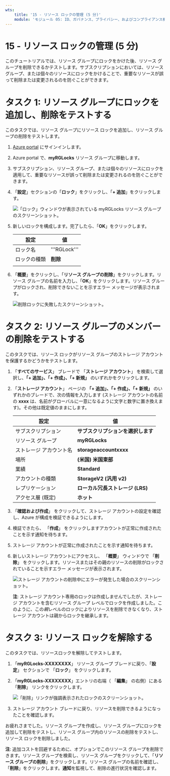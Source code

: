 ```yaml
---
wts:
    title: '15 - リソース ロックの管理 (5 分)'
    module: 'モジュール 05: ID、ガバナンス、プライバシー、およびコンプライアンス機能に関する説明'
---
```

# 15 - リソース ロックの管理 (5 分)

このチュートリアルでは、リソース グループにロックをかけた後、リソース グループを削除できるかテストします。サブスクリプションにおいては、リソース グループ、または個々のリソースにロックをかけることで、重要なリソースが誤って削除または変更されるのを防ぐことができます。  


# タスク 1:  リソース グループにロックを追加し、削除をテストする

このタスクでは、リソース グループにリソース ロックを追加し、リソース グループの削除をテストします。 

1. [Azure portal](https://portal.azure.com) にサインインします。

2. Azure portal で、**myRGLocks** リソース グループに移動します。

3. サブスクリプション、リソース グループ、または個々のリソースにロックを適用して、重要なリソースが誤って削除または変更されるのを防ぐことができます。 

4. 「**設定**」セクションの「**ロック**」をクリックし、「**+ 追加**」をクリックします。 

    ![「ロック」ウィンドウが表示されている myRGLocks リソース グループのスクリーンショット。](../images/1601.png)

5. 新しいロックを構成します。完了したら、「**OK**」をクリックします。 

    | 設定 | 値 |
    | -- | -- |
    | ロック名 | '''RGLock''' |
    | ロックの種類 | **削除** |
    | | |

6. 「**概要**」をクリックし、「**リソース グループの削除**」をクリックします。リソース グループの名前を入力し、「**OK**」をクリックします。リソース グループがロックされ、削除できないことを示すエラー メッセージが表示されます。

    ![削除ロックに失敗したスクリーンショット。](../images/1602.png)

# タスク 2: リソース グループのメンバーの削除をテストする

このタスクでは、リソース ロックがリソース グループのストレージ アカウントを保護するかどうかをテストします。 

1. 「**すべてのサービス**」 ブレードで 「**ストレージ アカウント**」 を検索して選択し、**「+ 追加」、「+ 作成」、「+ 新規」** のいずれかをクリックします。 

2. 「**ストレージ アカウント**」 ページの **「+ 追加」、「+ 作成」、「+ 新規」** のいずれかのブレードで、次の情報を入力します (ストレージ アカウントの名前の **xxxx** は、名前がグローバルに一意になるように文字と数字に置き換えます)。その他は既定値のままにします。

    | 設定 | 値 | 
    | --- | --- |
    | サブスクリプション | **サブスクリプションを選択します** |
    | リソース グループ | **myRGLocks** |
    | ストレージ アカウント名 | **storageaccountxxxx** |
    | 場所 | **(米国) 米国東部**  |
    | 業績 | **Standard** |
    | アカウントの種類 | **StorageV2 (汎用 v2)** |
    | レプリケーション | **ローカル冗長ストレージ (LRS)** |
    | アクセス層 (既定) | **ホット** |
   

3. 「**確認および作成**」 をクリックして、ストレージ アカウントの設定を確認し、Azure が構成を検証できるようにします。 

4. 検証できたら、 「**作成**」 をクリックしますアカウントが正常に作成されたことを示す通知を待ちます。 

5.  ストレージ アカウントが正常に作成されたことを示す通知を待ちます。 

6. 新しいストレージ アカウントにアクセスし、 「**概要**」 ウィンドウで 「**削除**」 をクリックします。リソースまたはその親のリソースの削除がロックされていることを示すエラー メッセージが表示されます。 

    ![ストレージ アカウントの削除中にエラーが発生した場合のスクリーンショット。](../images/1603.png)

    **注**: ストレージ アカウント専用のロックは作成しませんでしたが、ストレージ アカウントを含むリソース グループ レベルでロックを作成しました。このように、この*親*レベルのロックによりリソースを削除できなくなり、ストレージ アカウントは親からロックを継承します。

# タスク 3: リソース ロックを解除する

このタスクでは、リソースロックを解除してテストします。 

1. 「**myRGLocks-XXXXXXXX**」 リソース グループ ブレードに戻り、「**設定**」 セクションで 「**ロック**」 をクリックします。
    
2. 「**myRGLocks-XXXXXXXX**」エントリの右端（ 「**編集**」 の右側）にある 「**削除**」 リンクをクリックします。

    ![「削除」リンクが強調表示されたロックのスクリーンショット。](../images/1604.png)

3. ストレージ アカウント ブレードに戻り、リソースを削除できるようになったことを確認します。

お疲れさまでした。リソース グループを作成し、リソース グループにロックを追加して削除をテストし、リソース グループ内のリソースの削除をテストし、リソース ロックを削除しました。 

**注**: 追加コストを回避するために、オプションでこのリソース グループを削除できます。リソース グループを検索し、リソース グループをクリックして、「**リソース グループの削除**」をクリックします。リソース グループの名前を確認し、「**削除**」をクリックします。**通知**を監視して、削除の進行状況を確認します。
